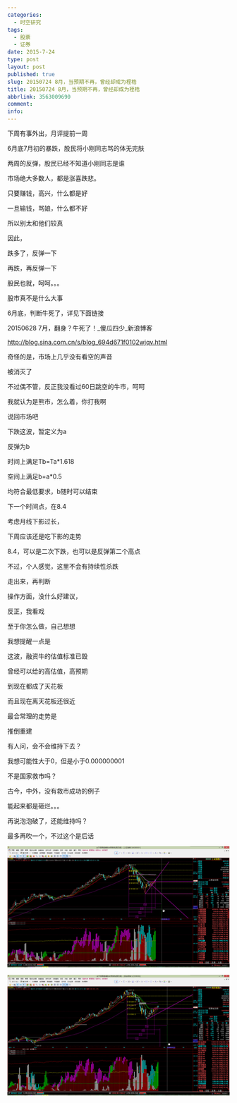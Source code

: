 ```yaml
---
categories:
  - 时空研究
tags:
  - 股票
  - 证券
date: 2015-7-24
type: post
layout: post
published: true
slug: 20150724 8月，当预期不再，曾经却成为桎梏
title: 20150724 8月，当预期不再，曾经却成为桎梏
abbrlink: 3563009690
comment:
info:
---
```

下周有事外出，月评提前一周


6月底7月初的暴跌，股民将小刚同志骂的体无完肤

两周的反弹，股民已经不知道小刚同志是谁​

市场绝大多数人，都是涨喜跌悲。

只要赚钱，高兴，什么都是好

一旦输钱，骂娘，什么都不好

所以​别太和他们较真

​因此，

跌多了，反弹一下

再跌，​再反弹一下​

股民也就，呵呵。。。

股市真不是什么大事​


6月底，判断牛死了，详见下面链接

20150628 7月，翻身？牛死了！_傻瓜四少_新浪博客

http://blog.sina.com.cn/s/blog_694d671f0102wjqv.html

​奇怪的是，市场上几乎没有看空的声音

被消灭了​

不过偶不管，反正我没看过60日跳空的牛市，呵呵​

我就认为是熊市，怎么着，你打我啊


说回市场吧

下跌这波，暂定义为a

反弹为b

时间上满足Tb=Ta*1.618

空间上满足b=a*0.5

均符合最低要求​，b随时可以结束

下一个时间点，在8.4

考虑月线下影过长，

下周应该还是吃下影的走势

8.4，可以是二次下跌，也可以是反弹第二个高点

不过，个人感觉，这里不会有持续性杀跌​

走出来，再判断​


操作方面，没什么好建议，

反正，我看戏

至于你怎么做，自己想想​


我想提醒一点是

这波，融资牛的估值标准已毁

曾经可以给的高估值，高预期

到现在都成了天花板

而且现在离天花板还很近

最合常理的走势是

推倒重建​

有人问，会不会维持下去？

我想可能性大于0，但是小于0.000000001

不是国家救市吗？

古今，中外​，没有救市成功的例子

能起来都是砸烂。。。

再说泡泡破了，还能维持吗？

最多再吹一个，不过这个是后话

![20150724-0](/images/20150724-0.jpeg)

![20150724-1](/images/20150724-1.jpeg)
